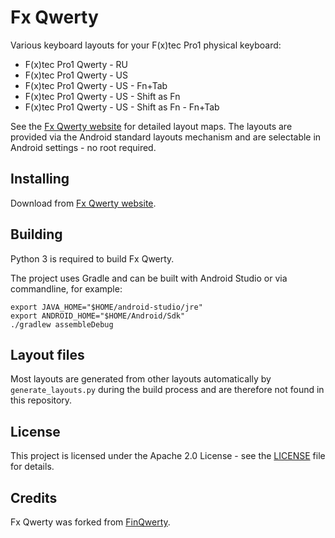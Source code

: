 # Fx Qwerty

Various keyboard layouts for your F(x)tec Pro1 physical keyboard:

- F(x)tec Pro1 Qwerty - RU
- F(x)tec Pro1 Qwerty - US
- F(x)tec Pro1 Qwerty - US - Fn+Tab
- F(x)tec Pro1 Qwerty - US - Shift as Fn
- F(x)tec Pro1 Qwerty - US - Shift as Fn - Fn+Tab

See the [Fx Qwerty website](https://slions.net/resources/fx-qwerty.7/) for detailed layout maps.
The layouts are provided via the Android standard layouts mechanism and are selectable in Android settings - no root required.

## Installing

Download from [Fx Qwerty website](https://slions.net/resources/fx-qwerty.7/).

## Building

Python 3 is required to build Fx Qwerty.

The project uses Gradle and can be built with Android Studio or via commandline, for example:

```
export JAVA_HOME="$HOME/android-studio/jre"
export ANDROID_HOME="$HOME/Android/Sdk"
./gradlew assembleDebug
```

## Layout files

Most layouts are generated from other layouts automatically by `generate_layouts.py`
during the build process and are therefore not found in this repository.

## License

This project is licensed under the Apache 2.0 License - see the [LICENSE](LICENSE) file for details.

## Credits

Fx Qwerty was forked from [FinQwerty](https://github.com/anssih/finqwerty).


